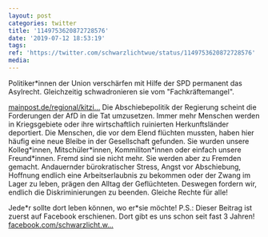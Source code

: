 ```yaml
---
layout: post
categories: twitter
title: '1149753620872728576'
date: '2019-07-12 18:53:19'
tags: 
ref: 'https://twitter.com/schwarzlichtwue/status/1149753620872728576'
media:
---
```

Politiker\*innen der Union verschärfen mit Hilfe der SPD permanent das Asylrecht. Gleichzeitig schwadronieren sie vom "Fachkräftemangel".

[mainpost.de/regional/kitzi…](https://www.mainpost.de/regional/kitzingen/Personal-fehlt-Abschiebungen-treffen-Gastronomen;art773,10273386)
Die Abschiebepolitik der Regierung scheint die Forderungen der AfD in die Tat umzusetzen. Immer mehr Menschen werden in Kriegsgebiete oder ihre wirtschaftlich ruinierten Herkunftsländer deportiert.
Die Menschen, die vor dem Elend flüchten mussten, haben hier häufig eine  neue Bleibe in der Gesellschaft gefunden. Sie wurden unsere Kolleg\*innen,  Mitschüler\*innen, Kommiliton\*innen oder einfach unsere Freund\*innen.
Fremd sind sie nicht mehr. Sie werden aber zu Fremden gemacht.  Andauernder bürokratischer Stress, Angst vor Abschiebung, Hoffnung endlich eine Arbeitserlaubnis zu bekommen oder der Zwang im Lager zu leben, prägen den Alltag der Geflüchteten.
Deswegen fordern wir, endlich die Diskriminierungen zu beenden. Gleiche Rechte für alle!



Jede\*r sollte dort leben können, wo er\*sie möchte!
P.S.: Dieser Beitrag ist zuerst auf Facebook erschienen. Dort gibt es uns schon seit fast 3 Jahren! [facebook.com/schwarzlicht.w…](https://www.facebook.com/schwarzlicht.wue/)
